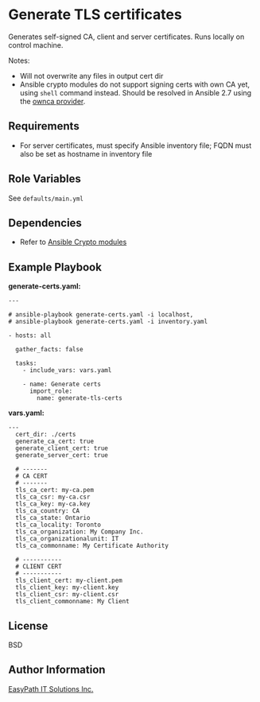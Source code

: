 Generate TLS certificates
=========================
Generates self-signed CA, client and server certificates. Runs locally on control machine.

Notes:
- Will not overwrite any files in output cert dir
- Ansible crypto modules do not support signing certs with own CA yet, using `shell` command instead. Should be resolved in Ansible 2.7 using the [ownca provider](https://github.com/ansible/ansible/commit/b61b113fb9e3fcfcb25f4a8aaabad618e3209ce1).


Requirements
------------
- For server certificates, must specify Ansible inventory file; FQDN must also be set as hostname in inventory file


Role Variables
--------------
See `defaults/main.yml`


Dependencies
------------
- Refer to [Ansible Crypto modules](http://docs.ansible.com/ansible/latest/modules/list_of_crypto_modules.html)


Example Playbook
----------------
**generate-certs.yaml:**
```
---

# ansible-playbook generate-certs.yaml -i localhost,
# ansible-playbook generate-certs.yaml -i inventory.yaml

- hosts: all

  gather_facts: false

  tasks:
    - include_vars: vars.yaml

    - name: Generate certs
      import_role:
        name: generate-tls-certs

```

**vars.yaml:**
```
---
  cert_dir: ./certs
  generate_ca_cert: true
  generate_client_cert: true
  generate_server_cert: true

  # -------
  # CA CERT
  # -------
  tls_ca_cert: my-ca.pem
  tls_ca_csr: my-ca.csr
  tls_ca_key: my-ca.key
  tls_ca_country: CA
  tls_ca_state: Ontario
  tls_ca_locality: Toronto
  tls_ca_organization: My Company Inc.
  tls_ca_organizationalunit: IT
  tls_ca_commonname: My Certificate Authority

  # -----------
  # CLIENT CERT
  # -----------
  tls_client_cert: my-client.pem
  tls_client_key: my-client.key
  tls_client_csr: my-client.csr
  tls_client_commonname: My Client

```


License
-------
BSD


Author Information
------------------
[EasyPath IT Solutions Inc.](https://www.easypath.ca)
